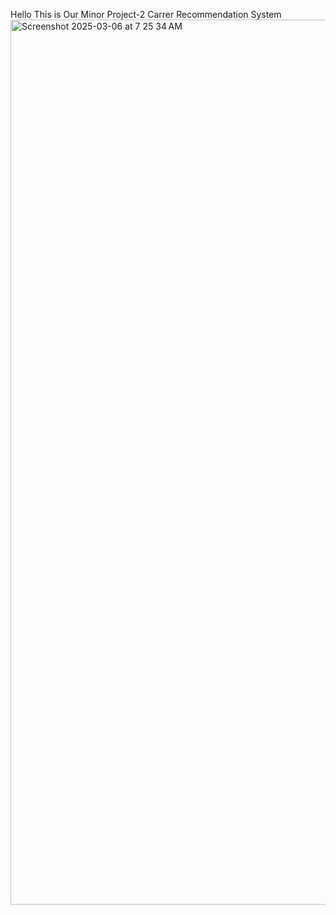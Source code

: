 Hello This is Our Minor Project-2
Carrer Recommendation System
<img width="1416" alt="Screenshot 2025-03-06 at 7 25 34 AM" src="https://github.com/user-attachments/assets/8181287d-1e2c-492d-adb3-1c43cb175b33" />
